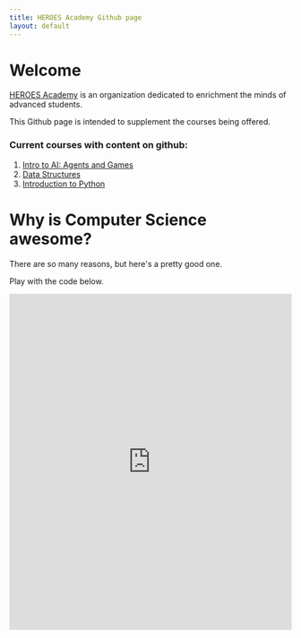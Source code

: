 ```yaml
---
title: HEROES Academy Github page
layout: default
---
```


# Welcome

[HEROES Academy](http://heroesgifted.org) is an organization dedicated to enrichment the minds of advanced students.  

This Github page is intended to supplement the courses being offered.

### Current courses with content on github:
1. [Intro to AI: Agents and Games](http://ai-winter-2016.readthedocs.org/en/latest/index.html)
2. [Data Structures](http://datastructures-winter-2016.readthedocs.org/en/latest/)
3. [Introduction to Python](http://intropython-winter-2016.readthedocs.org/en/latest/)


# Why is Computer Science awesome?  

There are so many reasons, but here's a pretty good one.

Play with the code below. 

<iframe src="https://trinket.io/embed/python/0e731cdd38" width="100%" height="600" frameborder="0" marginwidth="0" marginheight="0" allowfullscreen></iframe>
